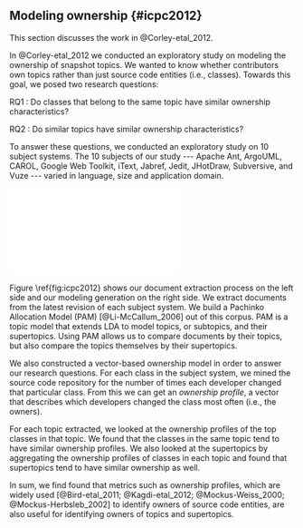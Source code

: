 
## Modeling ownership {#icpc2012}

This section discusses the work in @Corley-etal_2012.

In @Corley-etal_2012 we conducted an exploratory study on modeling the
ownership of snapshot topics. We wanted to know whether contributors own topics
rather than just source code entities (i.e., classes). Towards this goal, we
posed two research questions:

RQ1
:    Do classes that belong to the same topic have similar ownership
characteristics?

RQ2
:   Do similar topics have similar ownership characteristics?

To answer these questions, we conducted an exploratory study on 10 subject
systems. The 10 subjects of our study --- Apache Ant, ArgoUML, CAROL, Google
Web Toolkit, iText, Jabref, Jedit, JHotDraw, Subversive, and Vuze --- varied in
language, size and application domain.

![Ownership topic modeling \label{fig:icpc2012}](figures/icpc2012.pdf)

Figure \ref{fig:icpc2012} shows our document extraction process on the left
side and our modeling generation on the right side. We extract documents from
the latest revision of each subject system. We build a Pachinko Allocation
Model (PAM) [@Li-McCallum_2006] out of this corpus. PAM is a topic model that
extends LDA to model topics, or subtopics, and their supertopics. Using PAM
allows us to compare documents by their topics, but also compare the topics
themselves by their supertopics.

We also constructed a vector-based ownership model in order to answer our
research questions. For each class in the subject system, we mined the source
code repository for the number of times each developer changed that particular
class. From this we can get an *ownership profile*, a vector that describes
which developers changed the class most often (i.e., the owners).

For each topic extracted, we looked at the ownership profiles of the top
classes in that topic. We found that the classes in the same topic tend to have
similar ownership profiles. We also looked at the supertopics by aggregating
the ownership profiles of classes in each topic and found that supertopics tend
to have similar ownership as well.

In sum, we find found that metrics such as ownership profiles, which are widely
used [@Bird-etal_2011; @Kagdi-etal_2012; @Mockus-Weiss_2000;
@Mockus-Herbsleb_2002] to identify owners of source code entities, are also
useful for identifying owners of topics and supertopics.
